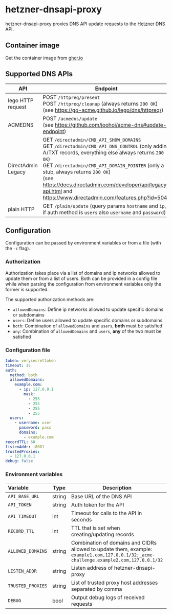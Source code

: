 # hetzner-dnsapi-proxy

hetzner-dnsapi-proxy proxies DNS API update requests to the [Hetzner](https://dns.hetzner.com/api-docs) DNS API.

## Container image

Get the container image from [ghcr.io](https://github.com/0xFelix/hetzner-dnsapi-proxy/pkgs/container/hetzner-dnsapi-proxy)

## Supported DNS APIs

| API                | Endpoint                                                                                                                                                                                                                                                                                                                                                           |
|--------------------|--------------------------------------------------------------------------------------------------------------------------------------------------------------------------------------------------------------------------------------------------------------------------------------------------------------------------------------------------------------------|
| lego HTTP request  | POST `/httpreq/present`<br>POST `/httpreq/cleanup` (always returns `200 OK`)<br>(see https://go-acme.github.io/lego/dns/httpreq/)                                                                                                                                                                                                                                  |
| ACMEDNS            | POST `/acmedns/update`<br>(see https://github.com/joohoi/acme-dns#update-endpoint)                                                                                                                                                                                                                                                                                 |
| DirectAdmin Legacy | GET `/directadmin/CMD_API_SHOW_DOMAINS`<br>GET `/directadmin/CMD_API_DNS_CONTROL` (only adding A/TXT records, everything else always returns `200 OK`)<br>GET `/directadmin/CMD_API_DOMAIN_POINTER` (only a stub, always returns `200 OK`)<br>(see https://docs.directadmin.com/developer/api/legacy-api.html and https://www.directadmin.com/features.php?id=504) |
| plain HTTP         | GET `/plain/update` (query params `hostname` and `ip`, if auth method is `users` also `username` and `password`) <br/>                                                                                                                                                                                                                                               |

## Configuration

Configuration can be passed by environment variables or from a file (with 
the `-c` flag).

### Authorization

Authorization takes place via a list of domains and ip networks allowed
to update them or from a list of users. Both can be provided in a config
file while when parsing the configuration from environment variables only
the former is supported.

The supported authorization methods are:
- `allowedDomains`: Define ip networks allowed to update specific domains or 
  subdomains
- `users`: Define users allowed to update specific domains or subdomains
- `both`: Combination of `allowedDomains` and `users`, **both** must be
  satisfied
- `any`: Combination of `allowedDomains` and `users`, **any** of the two must
  be satisfied

### Configuration file

```yaml
token: verysecrettoken
timeout: 15
auth:
  method: both
  allowedDomains:
    example.com:
      - ip: 127.0.0.1
        mask:
          - 255
          - 255
          - 255
          - 255
  users:
    - username: user
      password: pass
      domains:
        - example.com
recordTTL: 60
listenAddr: :8081
trustedProxies:
  - 127.0.0.1
debug: false
```

### Environment variables

| Variable          | Type   | Description                                                                                                                                | Required | Default                          |
|:------------------|--------|--------------------------------------------------------------------------------------------------------------------------------------------|----------|----------------------------------|
| `API_BASE_URL`    | string | Base URL of the DNS API                                                                                                                    | n        | `https://dns.hetzner.com/api/v1` |
| `API_TOKEN`       | string | Auth token for the API                                                                                                                     | Y        |                                  |
| `API_TIMEOUT`     | int    | Timeout for calls to the API in seconds                                                                                                    | N        | 15 seconds                       |
| `RECORD_TTL`      | int    | TTL that is set when creating/updating records                                                                                             | N        | 60 seconds                       |
| `ALLOWED_DOMAINS` | string | Combination of domains and CIDRs allowed to update them, example:<br>`example1.com,127.0.0.1/32;_acme-challenge.example2.com,127.0.0.1/32` | Y        |                                  |
| `LISTEN_ADDR`     | string | Listen address of hetzner-dnsapi-proxy                                                                                                     | N        | `:8081`                          |
| `TRUSTED_PROXIES` | string | List of trusted proxy host addresses separated by comma                                                                                    | N        | Trust all proxies                |
| `DEBUG`           | bool   | Output debug logs of received requests                                                                                                     | N        | `false`                          |
